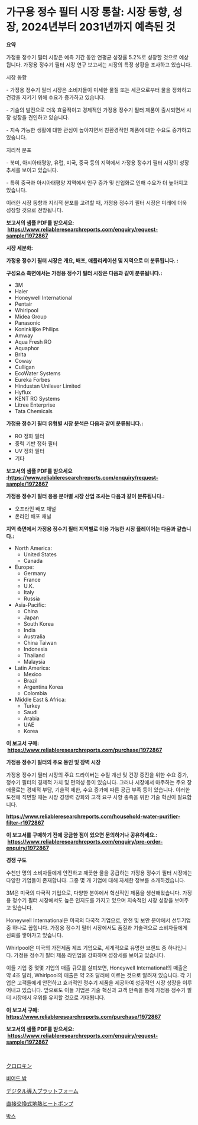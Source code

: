 <p><h1>가구용 정수 필터 시장 통찰: 시장 동향, 성장, 2024년부터 2031년까지 예측된 것</h1></p><p><strong>요약</strong></p>
<p><p>가정용 정수기 필터 시장은 예측 기간 동안 연평균 성장률 5.2%로 성장할 것으로 예상됩니다. 가정용 정수기 필터 시장 연구 보고서는 시장의 특정 상황을 조사하고 있습니다.</p><p>시장 동향</p><p>- 가정용 정수기 필터 시장은 소비자들이 미세한 물질 또는 세균으로부터 물을 정화하고 건강을 지키기 위해 수요가 증가하고 있습니다.</p><p>- 기술의 발전으로 더욱 효율적이고 경제적인 가정용 정수기 필터 제품이 출시되면서 시장 성장을 견인하고 있습니다.</p><p>- 지속 가능한 생활에 대한 관심이 높아지면서 친환경적인 제품에 대한 수요도 증가하고 있습니다.</p><p>지리적 분포</p><p>- 북미, 아시아태평양, 유럽, 미국, 중국 등의 지역에서 가정용 정수기 필터 시장이 성장 추세를 보이고 있습니다.</p><p>- 특히 중국과 아시아태평양 지역에서 인구 증가 및 산업화로 인해 수요가 더 높아지고 있습니다.</p><p>이러한 시장 동향과 지리적 분포를 고려할 때, 가정용 정수기 필터 시장은 미래에 더욱 성장할 것으로 전망됩니다.</p></p>
<p><strong>보고서의 샘플 PDF를 받으세요: &nbsp;<a href="https://www.reliableresearchreports.com/enquiry/request-sample/1972867">https://www.reliableresearchreports.com/enquiry/request-sample/1972867</a></strong></p>
<p><strong>시장 세분화:</strong></p>
<p><strong> 가정용 정수기 필터 시장은 개요, 배포, 애플리케이션 및 지역으로 더 분류됩니다. :</strong></p>
<p><strong>구성요소 측면에서는 가정용 정수기 필터 시장은 다음과 같이 분류됩니다.:</strong></p>
<p><ul><li>3M</li><li>Haier</li><li>Honeywell International</li><li>Pentair</li><li>Whirlpool</li><li>Midea Group</li><li>Panasonic</li><li>Koninklijke Philips</li><li>Amway</li><li>Aqua Fresh RO</li><li>Aquaphor</li><li>Brita</li><li>Coway</li><li>Culligan</li><li>EcoWater Systems</li><li>Eureka Forbes</li><li>Hindustan Unilever Limited</li><li>Hyflux</li><li>KENT RO Systems</li><li>Litree Enterprise</li><li>Tata Chemicals</li></ul></p>
<p><strong> 가정용 정수기 필터 유형별 시장 분석은 다음과 같이 분류됩니다.:</strong></p>
<p><ul><li>RO 정화 필터</li><li>중력 기반 정화 필터</li><li>UV 정화 필터</li><li>기타</li></ul></p>
<p><strong>보고서의 샘플 PDF를 받으세요 :<a href="https://www.reliableresearchreports.com/enquiry/request-sample/1972867">https://www.reliableresearchreports.com/enquiry/request-sample/1972867</a></strong></p>
<p><strong> 가정용 정수기 필터 응용 분야별 시장 산업 조사는 다음과 같이 분류됩니다.:</strong></p>
<p><ul><li>오프라인 배포 채널</li><li>온라인 배포 채널</li></ul></p>
<p><strong>지역 측면에서 가정용 정수기 필터 지역별로 이용 가능한 시장 플레이어는 다음과 같습니다.:</strong></p>
<p><ul>
    <li>
        North America:
        <ul>
            <li>United States</li>
            <li>Canada</li>
        </ul>
    </li>
    <li>
        Europe:
        <ul>
            <li>Germany</li>
            <li>France</li>
            <li>U.K.</li>
            <li>Italy</li>
            <li>Russia</li>
        </ul>
    </li>
    <li>
        Asia-Pacific:
        <ul>
            <li>China</li>
            <li>Japan</li>
            <li>South Korea</li>
            <li>India</li>
            <li>Australia</li>
            <li>China Taiwan</li>
            <li>Indonesia</li>
            <li>Thailand</li>
            <li>Malaysia</li>
        </ul>
    </li>
    <li>
        Latin America:
        <ul>
            <li>Mexico</li>
            <li>Brazil</li>
            <li>Argentina Korea</li>
            <li>Colombia</li>
        </ul>
    </li>
    <li>
        Middle East & Africa:
        <ul>
            <li>Turkey</li>
            <li>Saudi</li>
            <li>Arabia</li>
            <li>UAE</li>
            <li>Korea</li>
        </ul>
    </li>
    </ul></p>
<p><strong>이 보고서 구매: &nbsp;<a href="https://www.reliableresearchreports.com/purchase/1972867">https://www.reliableresearchreports.com/purchase/1972867</a></strong></p>
<p><strong>가정용 정수기 필터의 주요 동인 및 장벽 시장</strong></p>
<p><p>가정용 정수기 필터 시장의 주요 드라이버는 수질 개선 및 건강 증진을 위한 수요 증가, 정수기 필터의 경제적 가치 및 편의성 등이 있습니다. 그러나 시장에서 마주하는 주요 장애물로는 경제적 부담, 기술적 제한, 수요 증가에 따른 공급 부족 등이 있습니다. 이러한 도전에 직면할 때는 시장 경쟁력 강화와 고객 요구 사항 충족을 위한 기술 혁신이 필요합니다.</p></p>
<p><strong><a href="https://www.reliableresearchreports.com/household-water-purifier-filter-r1972867">https://www.reliableresearchreports.com/household-water-purifier-filter-r1972867</a></strong></p>
<p><strong>이 보고서를 구매하기 전에 궁금한 점이 있으면 문의하거나 공유하세요.: &nbsp;<a href="https://www.reliableresearchreports.com/enquiry/pre-order-enquiry/1972867">https://www.reliableresearchreports.com/enquiry/pre-order-enquiry/1972867</a></strong></p>
<p><strong>경쟁 구도</strong></p>
<p><p>수천만 명의 소비자들에게 안전하고 깨끗한 물을 공급하는 가정용 정수기 필터 시장에는 다양한 기업들이 존재합니다. 그중 몇 개 기업에 대해 자세한 정보를 소개하겠습니다.</p><p>3M은 미국의 다국적 기업으로, 다양한 분야에서 혁신적인 제품을 생산해왔습니다. 가정용 정수기 필터 시장에서도 높은 인지도를 가지고 있으며 지속적인 시장 성장을 보여주고 있습니다.</p><p>Honeywell International은 미국의 다국적 기업으로, 안전 및 보안 분야에서 선두기업 중 하나로 꼽힙니다. 가정용 정수기 필터 시장에서도 품질과 기술력으로 소비자들에게 신뢰를 쌓아가고 있습니다.</p><p>Whirlpool은 미국의 가전제품 제조 기업으로, 세계적으로 유명한 브랜드 중 하나입니다. 가정용 정수기 필터 제품 라인업을 강화하며 성장세를 보이고 있습니다.</p><p>이들 기업 중 몇몇 기업의 매출 규모를 살펴보면, Honeywell International의 매출은 약 4조 달러, Whirlpool의 매출은 약 2조 달러에 이르는 것으로 알려져 있습니다. 각 기업은 고객들에게 안전하고 효과적인 정수기 제품을 제공하여 성공적인 시장 성장을 이루어내고 있습니다. 앞으로도 이들 기업은 기술 혁신과 고객 만족을 통해 가정용 정수기 필터 시장에서 우위를 유지할 것으로 기대됩니다.</p></p>
<p><strong>이 보고서 구매: &nbsp; <a href="https://www.reliableresearchreports.com/purchase/1972867">https://www.reliableresearchreports.com/purchase/1972867</a></strong></p>
<p><strong>보고서의 샘플 PDF를 받으세요: &nbsp;<a href="https://www.reliableresearchreports.com/enquiry/request-sample/1972867">https://www.reliableresearchreports.com/enquiry/request-sample/1972867</a></strong><strong></strong></p>
<p>&nbsp;</p>
<p><p><a href="https://github.com/efcvopdgkdx128/Market-Research-Report-List-1/blob/main/257435329220.md">クロロキン</a></p><p><a href="https://medium.com/@demarcuskuhlman/%EC%88%98%EC%97%BC-%EB%B0%A4-%EC%8B%9C%EC%9E%A5-%ED%8A%B8%EB%A0%8C%EB%93%9C-%EC%98%88%EC%B8%A1-%EB%B0%8F-2031%EB%85%84%EA%B9%8C%EC%A7%80%EC%9D%98-%EA%B2%BD%EC%9F%81-%EB%B6%84%EC%84%9D-8e18e30bb317">비어드 밤</a></p><p><a href="https://medium.com/@santosuigrtley997836/%E3%83%87%E3%82%B8%E3%82%BF%E3%83%AB%E6%8E%A1%E7%94%A8%E3%83%97%E3%83%A9%E3%83%83%E3%83%88%E3%83%95%E3%82%A9%E3%83%BC%E3%83%A0%E5%B8%82%E5%A0%B4-%E6%88%90%E5%8A%9F%E3%81%99%E3%82%8B%E3%83%93%E3%82%B8%E3%83%8D%E3%82%B9%E6%88%A6%E7%95%A5%E3%81%AE%E9%8D%B52031%E5%B9%B4%E3%81%BE%E3%81%A7%E3%81%AE%E4%BA%88%E6%B8%AC-195835dfc37b">デジタル導入プラットフォーム</a></p><p><a href="https://github.com/hwbcz413288296/Market-Research-Report-List-1/blob/main/898547529221.md">直接交換式地熱ヒートポンプ</a></p><p><a href="https://medium.com/@avramcornescu20221/%EB%B0%95%EC%8A%A4-%EC%8B%9C%EC%9E%A5-%EA%B2%BD%EC%9F%81-%EB%B6%84%EC%84%9D-%EC%8B%9C%EC%9E%A5-%EB%8F%99%ED%96%A5-%EB%B0%8F-2031%EB%85%84%EA%B9%8C%EC%A7%80%EC%9D%98-%EC%98%88%EC%B8%A1-d15e56b771b2">박스</a></p></p>